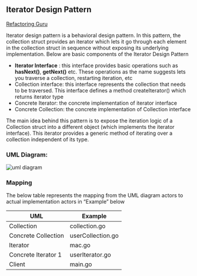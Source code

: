 ## Iterator Design Pattern


[Refactoring Guru](https://refactoring.guru/design-patterns/iterator)

Iterator design pattern is a behavioral design pattern. In this pattern, the collection struct provides an iterator which lets it go through each element in the collection struct in sequence without exposing its underlying implementation.
Below are basic components of the Iterator Design Pattern

 - **Iterator Interface** :  this interface provides basic operations such as **hasNext()**, **getNext()** etc. These operations as the name suggests lets you traverse a collection, restarting iteration, etc
 - Collection interface: this interface represents the collection that needs to be traversed. This interface defines a method createIterator() which returns iterator type
 - Concrete Iterator: the concrete implementation of iterator interface
 - Concrete Collection: the concrete implementation of Collection interface

The main idea behind this pattern is to expose the iteration logic of a Collection struct into a different object (which implements the iterator interface). This iterator provides a generic method of iterating over a collection independent of its type.

### UML Diagram:

![uml diagram](https://github.com/filipeandrade6/go-design-patterns/blob/master/behavioural/iterator/img/Iterator-Design-Pattern-1.jpg.jpg?raw=true)

### Mapping

The below table represents the mapping from the UML diagram actors to actual implementation actors in “Example” below

| UML | Example |
| - | - |
| Collection | collection.go |
| Concrete Collection | userCollection.go |
| Iterator | mac.go |
| Concrete Iterator 1 | userIterator.go |
| Client | main.go |